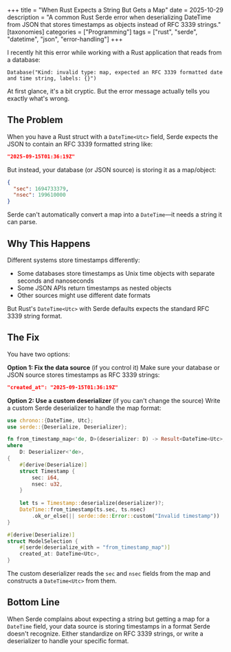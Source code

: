 +++
title = "When Rust Expects a String But Gets a Map"
date = 2025-10-29
description = "A common Rust Serde error when deserializing DateTime from JSON that stores timestamps as objects instead of RFC 3339 strings."
[taxonomies]
categories = ["Programming"]
tags = ["rust", "serde", "datetime", "json", "error-handling"]
+++

I recently hit this error while working with a Rust application that reads from a database:

```
Database("Kind: invalid type: map, expected an RFC 3339 formatted date and time string, labels: {}")
```

At first glance, it's a bit cryptic. But the error message actually tells you exactly what's wrong.

## The Problem

When you have a Rust struct with a `DateTime<Utc>` field, Serde expects the JSON to contain an RFC 3339 formatted string like:

```json
"2025-09-15T01:36:19Z"
```

But instead, your database (or JSON source) is storing it as a map/object:

```json
{
  "sec": 1694733379,
  "nsec": 199610000
}
```

Serde can't automatically convert a map into a `DateTime`—it needs a string it can parse.

## Why This Happens

Different systems store timestamps differently:
- Some databases store timestamps as Unix time objects with separate seconds and nanoseconds
- Some JSON APIs return timestamps as nested objects
- Other sources might use different date formats

But Rust's `DateTime<Utc>` with Serde defaults expects the standard RFC 3339 string format.

## The Fix

You have two options:

**Option 1: Fix the data source** (if you control it)
Make sure your database or JSON source stores timestamps as RFC 3339 strings:

```json
"created_at": "2025-09-15T01:36:19Z"
```

**Option 2: Use a custom deserializer** (if you can't change the source)
Write a custom Serde deserializer to handle the map format:

```rust
use chrono::{DateTime, Utc};
use serde::{Deserialize, Deserializer};

fn from_timestamp_map<'de, D>(deserializer: D) -> Result<DateTime<Utc>, D::Error>
where
    D: Deserializer<'de>,
{
    #[derive(Deserialize)]
    struct Timestamp {
        sec: i64,
        nsec: u32,
    }
    
    let ts = Timestamp::deserialize(deserializer)?;
    DateTime::from_timestamp(ts.sec, ts.nsec)
        .ok_or_else(|| serde::de::Error::custom("Invalid timestamp"))
}

#[derive(Deserialize)]
struct ModelSelection {
    #[serde(deserialize_with = "from_timestamp_map")]
    created_at: DateTime<Utc>,
}
```

The custom deserializer reads the `sec` and `nsec` fields from the map and constructs a `DateTime<Utc>` from them.

## Bottom Line

When Serde complains about expecting a string but getting a map for a `DateTime` field, your data source is storing timestamps in a format Serde doesn't recognize. Either standardize on RFC 3339 strings, or write a deserializer to handle your specific format.

